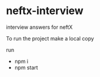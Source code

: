 # neftx-interview
interview answers for neftX


To run the project make a local copy 

run 
- npm i
- npm start

